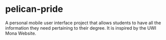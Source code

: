 # pelican-pride
A personal mobile user interface project that allows students to have all the information they need pertaining to their degree. It is inspired by the UWI Mona Website. 

